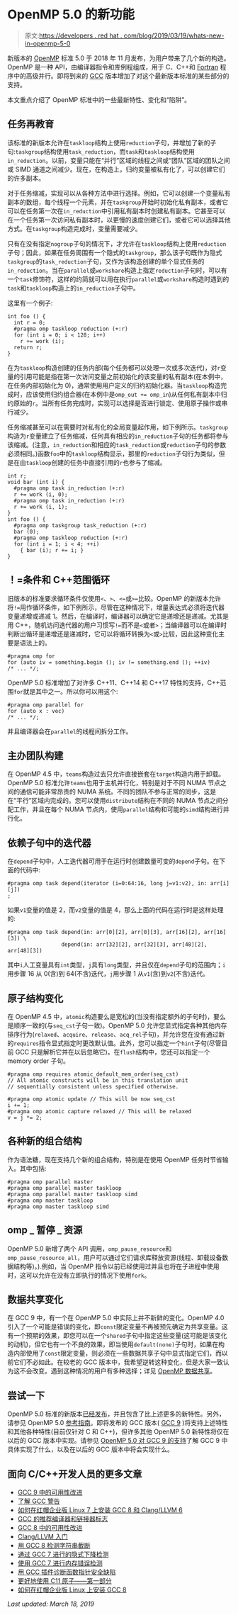 # OpenMP 5.0 的新功能

> 原文:[https://developers . red hat . com/blog/2019/03/19/whats-new-in-openmp-5-0](https://developers.redhat.com/blog/2019/03/19/whats-new-in-openmp-5-0)

新版本的 [OpenMP](https://www.openmp.org) 标准 5.0 于 2018 年 11 月发布，为用户带来了几个新的构造。OpenMP 是一种 API，由编译器指令和库例程组成，用于 C、C++和 [Fortran](https://opensource.com/article/17/11/happy-60th-birthday-fortran) 程序中的高级并行。即将到来的 [GCC](https://developers.redhat.com/blog/2019/03/08/usability-improvements-in-gcc-9/) 版本增加了对这个最新版本标准的某些部分的支持。

本文重点介绍了 OpenMP 标准中的一些最新特性、变化和“陷阱”。

## 任务再教育

该标准的新版本允许在`taskloop`结构上使用`reduction`子句，并增加了新的子句:`taskgroup`结构使用`task_reduction`，而`task`和`taskloop`结构使用`in_reduction`。以前，变量只能在“并行”区域的线程之间或“团队”区域的团队之间或 SIMD 通道之间减少。现在，在构造上，归约变量被私有化了，可以创建它们的许多副本。

对于任务缩减，实现可以从各种方法中进行选择。例如，它可以创建一个变量私有副本的数组，每个线程一个元素，并在`taskgroup`开始时初始化私有副本，或者它可以在任务第一次在`in_reduction`中引用私有副本时创建私有副本。它甚至可以在一个任务第一次访问私有副本时，以更慢的速度创建它们，或者它可以选择其他方式。在`taskgroup`构造完成时，变量需要减少。

只有在没有指定`nogroup`子句的情况下，才允许在`taskloop`结构上使用`reduction`子句；因此，如果在任务周围有一个隐式的`taskgroup`，那么该子句既作为隐式`taskgroup`的`task_reduction`子句，又作为该构造创建的单个显式任务的`in_reduction`。当在`parallel`或`workshare`构造上指定`reduction`子句时，可以有一个`task`修饰符，这样的约简就可以用在执行`parallel`或`workshare`构造时遇到的`task`和`taskloop`构造上的`in_reduction`子句中。

这里有一个例子:

```
int foo () {
  int r = 0;
  #pragma omp taskloop reduction (+:r)
  for (int i = 0; i < 128; i++)
    r += work (i);
  return r;
}
```

在为`taskloop`构造创建的任务内部(每个任务都可以处理一次或多次迭代)，对`r`变量的引用可能是指在第一次访问变量之前初始化的该变量的私有副本(在本例中，在任务内部初始化为 0)，通常使用用户定义的归约初始化器。当`taskloop`构造完成时，应该使用归约组合器(在本例中是`omp_out += omp_in`)从任何私有副本中归约原始的`r`。当所有任务完成时，实现可以选择是否进行锁定、使用原子操作或串行减少。

任务缩减甚至可以在需要时对私有化的全局变量起作用，如下例所示。`taskgroup`构造为`r`变量建立了任务缩减，任何具有相应的`in_reduction`子句的任务都将参与该缩减。(注意，`in_reduction`和相应的`task_reduction`或`reduction`子句的参数必须相同。)函数`foo`中的`taskloop`结构显示，那里的`reduction`子句行为类似，但是在由`taskloop`创建的任务中直接引用的`r`也参与了缩减。

```
int r;
void bar (int i) {
  #pragma omp task in_reduction (+:r)
  r += work (i, 0);
  #pragma omp task in_reduction (+:r)
  r += work (i, 1);
}
int foo () {
  #pragma omp taskgroup task_reduction (+:r)
  bar (0);
  #pragma omp taskloop reduction (+:r)
  for (int i = 1; i < 4; ++i)
    { bar (i); r += i; }
}
```

## ！=条件和 C++范围循环

旧版本的标准要求循环条件仅使用`<`、`>`、`<=`或`>=`比较。OpenMP 的新版本允许将`!=`用作循环条件，如下例所示，尽管在这种情况下，增量表达式必须将迭代器变量递增或递减 1。然后，在编译时，编译器可以确定它是递增还是递减。尤其是用 C++，随机访问迭代器的用户习惯写`!=`而不是`<`或者`>`；当编译器可以在编译时判断出循环是递增还是递减时，它可以将循环转换为`<`或`>`比较，因此这种变化主要是语法上的。

```
#pragma omp for
for (auto iv = something.begin (); iv != something.end (); ++iv)
/* ... */;
```

OpenMP 5.0 标准增加了对许多 C++11、C++14 和 C++17 特性的支持，C++范围`for`就是其中之一。所以你可以用这个:

```
#pragma omp parallel for
for (auto x : vec)
/* ... */;
```

并且编译器会在`parallel`的线程间拆分工作。

## 主办团队构建

在 OpenMP 4.5 中，`teams`构造过去只允许直接嵌套在`target`构造内用于卸载。OpenMP 5.0 标准允许`teams`也用于主机并行化，特别是对于不同 NUMA 节点之间的通信可能非常昂贵的 NUMA 系统。不同的团队不参与正常的同步，这是在“平行”区域内完成的。您可以使用`distribute`结构在不同的 NUMA 节点之间分配工作，并且在每个 NUMA 节点内，使用`parallel`结构和可能的`simd`结构进行并行化。

## 依赖子句中的迭代器

在`depend`子句中，人工迭代器可用于在运行时创建数量可变的`depend`子句。在下面的代码中:

```
#pragma omp task depend(iterator (i=0:64:16, long j=v1:v2), in: arr[i][j])
;
```

如果`v1`变量的值是 2，而`v2`变量的值是 4，那么上面的代码在运行时是这样处理的:

```
#pragma omp task depend(in: arr[0][2], arr[0][3], arr[16][2], arr[16][3]) \
                 depend(in: arr[32][2], arr[32][3], arr[48][2], arr[48][3])
```

其中`i`人工变量具有`int`类型，`j`具有`long`类型，并且仅在`depend`子句的范围内；`i`用步骤 16 从 0(含)到 64(不含)迭代，`j`用步骤 1 从`v1`(含)到`v2`(不含)迭代。

## 原子结构变化

在 OpenMP 4.5 中，`atomic`构造要么是宽松的(当没有指定额外的子句时)，要么是顺序一致的(与`seq_cst`子句一致)。OpenMP 5.0 允许您显式指定各种其他内存排序行为(`relaxed`、`acquire`、`release`、`acq_rel`子句)，并允许您在没有通过新的`requires`指令显式指定时更改默认值。此外，您可以指定一个`hint`子句(尽管目前 GCC 只是解析它并在以后忽略它)。在`flush`结构中，您还可以指定一个 memory order 子句。

```
#pragma omp requires atomic_default_mem_order(seq_cst)
// All atomic constructs will be in this translation unit
// sequentially consistent unless specified otherwise.

#pragma omp atomic update // This will be now seq_cst
i += 1;
#pragma omp atomic capture relaxed // This will be relaxed
v = j *= 2;
```

## 各种新的组合结构

作为语法糖，现在支持几个新的组合结构，特别是在使用 OpenMP 任务时节省输入。其中包括:

```
#pragma omp parallel master
#pragma omp parallel master taskloop
#pragma omp parallel master taskloop simd
#pragma omp master taskloop
#pragma omp master taskloop simd
```

## omp _ 暂停 _ 资源

OpenMP 5.0 新增了两个 API 调用，`omp_pause_resource`和`omp_pause_resource_all`，用户可以通过它们请求库释放资源(线程、卸载设备数据结构等)。).例如，当 OpenMP 指令以前已经使用过并且也将在子进程中使用时，这可以允许在没有立即执行的情况下使用`fork`。

## 数据共享变化

在 GCC 9 中，有一个在 OpenMP 5.0 中实际上并不新鲜的变化。OpenMP 4.0 引入了一个可能是错误的变化，即`const`限定变量不再被预先确定为共享变量。这有一个预期的效果，即您可以在一个`shared`子句中指定这些变量(这可能是该变化的动机)，但它也有一个不良的效果，即当使用`default(none)`子句时，如果在构造内部使用了`const`限定变量，则必须在一些数据共享子句中显式指定它们，而以前它们不必如此。在较老的 GCC 版本中，我希望逆转这种变化，但是大家一致认为这不会改变。遇到这种情况的用户有多种选择；详见 [OpenMP 数据共享](https://gcc.gnu.org/gcc-9/porting_to.html#ompdatasharing)。

## 尝试一下

OpenMP 5.0 标准的新版本[已经发布](https://www.openmp.org/wp-content/uploads/OpenMP-API-Specification-5.0.pdf)，并且包含了比上述更多的新特性。另外，请参见 OpenMP 5.0 [参考指南](https://www.openmp.org/wp-content/uploads/OpenMPRef-5.0-111802-web.pdf)。即将发布的 GCC 版本( [GCC 9](https://developers.redhat.com/blog/2019/03/08/usability-improvements-in-gcc-9/) )将支持上述特性和其他各种特性(目前仅针对 C 和 C++)，但许多其他 OpenMP 5.0 新特性将仅在以后的 GCC 版本中实现。请参见 [OpenMP 5.0 对 GCC 9 的支持](https://gcc.gnu.org/ml/gcc-patches/2018-11/msg00628.html)了解 GCC 9 中具体实现了什么，以及在以后的 GCC 版本中将会实现什么。

## 面向 C/C++开发人员的更多文章

*   [GCC 9 中的可用性改进](https://developers.redhat.com/blog/2019/03/08/usability-improvements-in-gcc-9)
*   [了解 GCC 警告](https://developers.redhat.com/blog/2019/03/13/understanding-gcc-warnings/)
*   [如何在红帽企业版 Linux 7 上安装 GCC 8 和 Clang/LLVM 6](https://developers.redhat.com/blog/2019/03/05/yum-install-gcc-8-clang-6/#more-568577)
*   [GCC 的推荐编译器和链接器标志](https://developers.redhat.com/blog/2018/03/21/compiler-and-linker-flags-gcc/)
*   [GCC 8 中的可用性改进](https://developers.redhat.com/blog/2018/03/15/gcc-8-usability-improvements/)
*   [Clang/LLVM 入门](https://developers.redhat.com/blog/2017/11/01/getting-started-llvm-toolset/)
*   [用 GCC 8 检测字符串截断](https://developers.redhat.com/blog/2018/05/24/detecting-string-truncation-with-gcc-8/)
*   [通过 GCC 7 进行的隐式下降检测](https://developers.redhat.com/blog/2017/03/10/wimplicit-fallthrough-in-gcc-7/)
*   [使用 GCC 7 进行内存错误检测](https://developers.redhat.com/blog/2017/02/22/memory-error-detection-using-gcc/)
*   [用 GCC 插件诊断函数指针安全缺陷](https://developers.redhat.com/blog/2017/03/17/diagnosing-function-pointer-security-flaws-with-a-gcc-plugin/)
*   [更好地使用 C11 原子——第一部分](https://developers.redhat.com/blog/2016/01/14/toward-a-better-use-of-c11-atomics-part-1/)
*   [如何在红帽企业版 Linux 上安装 GCC 8](https://developers.redhat.com/blog/2019/03/05/yum-install-gcc-8-clang-6/)

*Last updated: March 18, 2019*